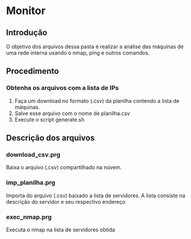 # Monitor
## Introdução

O objetivo dos arquivos dessa pasta é realizar a análise das máquinas de uma rede interna usando o nmap, ping e outros comandos.

## Procedimento

### Obtenha os arquivos com a lista de IPs

1. Faça um download no formato (.csv) da planilha contendo a lista de máquinas.
2. Salve esse arquivo com o nome de planilha.csv
3. Execute o script generate.sh

## Descrição dos arquivos

### download_csv.prg

Baixa o arquivo (.csv) compartilhado na núvem.

### imp_planilha.prg

Importa do arquivo (.csv) baixado a lista de servidores. A lista consiste na descrição do servidor e seu respectivo endereço

### exec_nmap.prg

Executa o nmap na lista de servidores obtida




